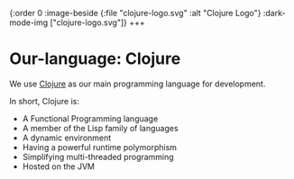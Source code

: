 {:order         0
 :image-beside  {:file "clojure-logo.svg" :alt "Clojure Logo"}
 :dark-mode-img ["clojure-logo.svg"]}
+++

# Our-language: Clojure

We use [Clojure](https://clojure.org/) as our main programming language for development.

In short, Clojure is:
- A Functional Programming language
- A member of the Lisp family of languages
- A dynamic environment
- Having a powerful runtime polymorphism
- Simplifying multi-threaded programming
- Hosted on the JVM